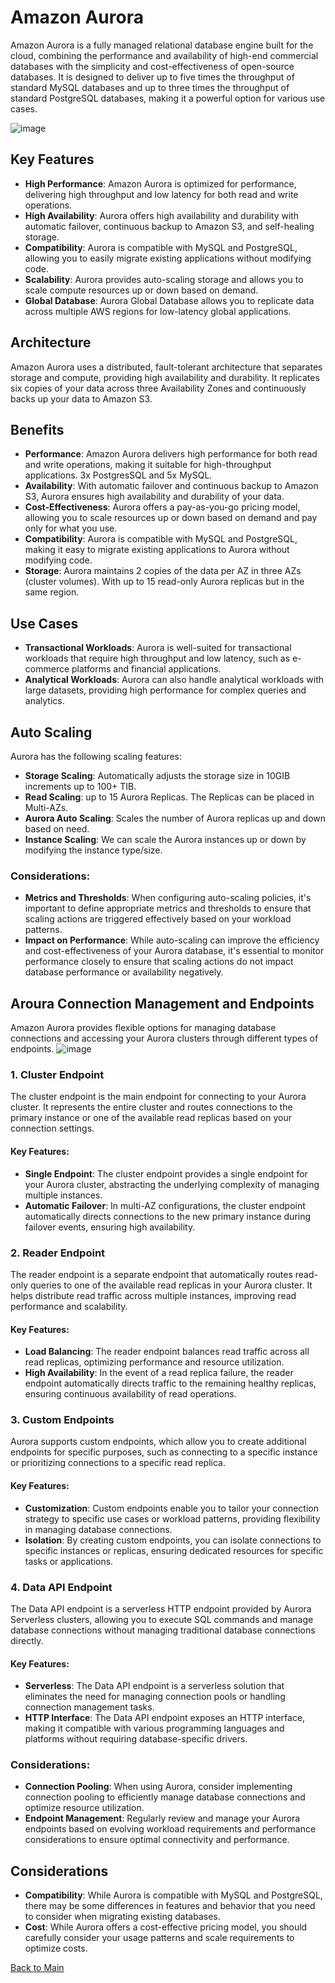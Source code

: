 # Amazon Aurora

Amazon Aurora is a fully managed relational database engine built for the cloud, combining the performance and availability of high-end commercial databases with the simplicity and cost-effectiveness of open-source databases. It is designed to deliver up to five times the throughput of standard MySQL databases and up to three times the throughput of standard PostgreSQL databases, making it a powerful option for various use cases.

![image](https://github.com/todayisnow/AWS/assets/22843851/2ff78732-3ddb-4713-9cf1-92cb9371ed80)


## Key Features

- **High Performance**: Amazon Aurora is optimized for performance, delivering high throughput and low latency for both read and write operations.
- **High Availability**: Aurora offers high availability and durability with automatic failover, continuous backup to Amazon S3, and self-healing storage.
- **Compatibility**: Aurora is compatible with MySQL and PostgreSQL, allowing you to easily migrate existing applications without modifying code.
- **Scalability**: Aurora provides auto-scaling storage and allows you to scale compute resources up or down based on demand.
- **Global Database**: Aurora Global Database allows you to replicate data across multiple AWS regions for low-latency global applications.

## Architecture

Amazon Aurora uses a distributed, fault-tolerant architecture that separates storage and compute, providing high availability and durability. It replicates six copies of your data across three Availability Zones and continuously backs up your data to Amazon S3.

## Benefits

- **Performance**: Amazon Aurora delivers high performance for both read and write operations, making it suitable for high-throughput applications. 3x PostgresSQL and 5x MySQL.
- **Availability**: With automatic failover and continuous backup to Amazon S3, Aurora ensures high availability and durability of your data.
- **Cost-Effectiveness**: Aurora offers a pay-as-you-go pricing model, allowing you to scale resources up or down based on demand and pay only for what you use.
- **Compatibility**: Aurora is compatible with MySQL and PostgreSQL, making it easy to migrate existing applications to Aurora without modifying code.
- **Storage**: Aurora maintains 2 copies of the data per AZ in three AZs (cluster volumes). With up to 15 read-only Aurora replicas but in the same region.

## Use Cases

- **Transactional Workloads**: Aurora is well-suited for transactional workloads that require high throughput and low latency, such as e-commerce platforms and financial applications.
- **Analytical Workloads**: Aurora can also handle analytical workloads with large datasets, providing high performance for complex queries and analytics.

## Auto Scaling
Aurora has the following scaling features:
- **Storage Scaling**: Automatically adjusts the storage size in 10GIB increments up to 100+ TIB.
- **Read Scaling**: up to 15 Aurora Replicas. The Replicas can be placed in Multi-AZs.
- **Aurora Auto Scaling**: Scales the number of Aurora replicas up and down based on need.
- **Instance Scaling**: We can scale the Aurora instances up or down by modifying the instance type/size.
### Considerations:

- **Metrics and Thresholds**: When configuring auto-scaling policies, it's important to define appropriate metrics and thresholds to ensure that scaling actions are triggered effectively based on your workload patterns.
- **Impact on Performance**: While auto-scaling can improve the efficiency and cost-effectiveness of your Aurora database, it's essential to monitor performance closely to ensure that scaling actions do not impact database performance or availability negatively.

## Aroura Connection Management and Endpoints

Amazon Aurora provides flexible options for managing database connections and accessing your Aurora clusters through different types of endpoints.
![image](https://github.com/todayisnow/AWS/assets/22843851/b1e65a34-a6b6-428c-9c9c-ed585b18778c)

### 1. Cluster Endpoint

The cluster endpoint is the main endpoint for connecting to your Aurora cluster. It represents the entire cluster and routes connections to the primary instance or one of the available read replicas based on your connection settings.

#### Key Features:
- **Single Endpoint**: The cluster endpoint provides a single endpoint for your Aurora cluster, abstracting the underlying complexity of managing multiple instances.
- **Automatic Failover**: In multi-AZ configurations, the cluster endpoint automatically directs connections to the new primary instance during failover events, ensuring high availability.

### 2. Reader Endpoint

The reader endpoint is a separate endpoint that automatically routes read-only queries to one of the available read replicas in your Aurora cluster. It helps distribute read traffic across multiple instances, improving read performance and scalability.

#### Key Features:
- **Load Balancing**: The reader endpoint balances read traffic across all read replicas, optimizing performance and resource utilization.
- **High Availability**: In the event of a read replica failure, the reader endpoint automatically directs traffic to the remaining healthy replicas, ensuring continuous availability of read operations.

### 3. Custom Endpoints

Aurora supports custom endpoints, which allow you to create additional endpoints for specific purposes, such as connecting to a specific instance or prioritizing connections to a specific read replica.

#### Key Features:
- **Customization**: Custom endpoints enable you to tailor your connection strategy to specific use cases or workload patterns, providing flexibility in managing database connections.
- **Isolation**: By creating custom endpoints, you can isolate connections to specific instances or replicas, ensuring dedicated resources for specific tasks or applications.

### 4. Data API Endpoint

The Data API endpoint is a serverless HTTP endpoint provided by Aurora Serverless clusters, allowing you to execute SQL commands and manage database connections without managing traditional database connections directly.

#### Key Features:
- **Serverless**: The Data API endpoint is a serverless solution that eliminates the need for managing connection pools or handling connection management tasks.
- **HTTP Interface**: The Data API endpoint exposes an HTTP interface, making it compatible with various programming languages and platforms without requiring database-specific drivers.

### Considerations:
- **Connection Pooling**: When using Aurora, consider implementing connection pooling to efficiently manage database connections and optimize resource utilization.
- **Endpoint Management**: Regularly review and manage your Aurora endpoints based on evolving workload requirements and performance considerations to ensure optimal connectivity and performance.


## Considerations

- **Compatibility**: While Aurora is compatible with MySQL and PostgreSQL, there may be some differences in features and behavior that you need to consider when migrating existing databases.
- **Cost**: While Aurora offers a cost-effective pricing model, you should carefully consider your usage patterns and scale requirements to optimize costs.





[Back to Main](readme.md)
